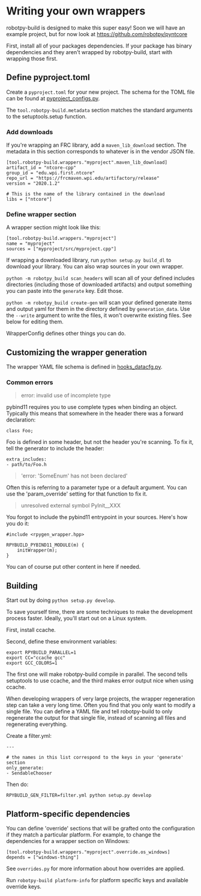 Writing your own wrappers
=========================

robotpy-build is designed to make this super easy! Soon we will have an example
project, but for now look at https://github.com/robotpy/pyntcore

First, install all of your packages dependencies. If your package has binary
dependencies and they aren't wrapped by robotpy-build, start with wrapping
those first.

Define pyproject.toml
---------------------

Create a `pyproject.toml` for your new project. The schema for the TOML file
can be found at [pyproject_configs.py](../robotpy_build/pyproject_configs.py).

The `tool.robotpy-build.metadata` section matches the standard arguments to
the setuptools.setup function.

### Add downloads

If you're wrapping an FRC library, add a `maven_lib_download` section.
The metadata in this section corresponds to whatever is in the vendor
JSON file.

    [tool.robotpy-build.wrappers."myproject".maven_lib_download]
    artifact_id = "ntcore-cpp"
    group_id = "edu.wpi.first.ntcore"
    repo_url = "https://frcmaven.wpi.edu/artifactory/release"
    version = "2020.1.2"

    # This is the name of the library contained in the download
    libs = ["ntcore"]

### Define wrapper section

A wrapper section might look like this:

    [tool.robotpy-build.wrappers."myproject"]
    name = "myproject"
    sources = ["myproject/src/myproject.cpp"]

If wrapping a downloaded library, run `python setup.py build_dl` to
download your library. You can also wrap sources in your own wrapper.

`python -m robotpy_build scan_headers` will scan all of your defined
includes directories (including those of downloaded artifacts) and
output something you can paste into the `generate` key. Edit those.

`python -m robotpy_build create-gen` will scan your defined generate
items and output yaml for them in the directory defined by `generation_data`.
Use the `--write` argument to write the files, it won't overwrite existing
files. See below for editing them.

WrapperConfig defines other things you can do.

Customizing the wrapper generation
----------------------------------

The wrapper YAML file schema is defined in [hooks_datacfg.py](../robotpy-build/hooks_datacfg.py).

### Common errors

> error: invalid use of incomplete type

pybind11 requires you to use complete types when binding an object. Typically
this means that somewhere in the header there was a forward declaration:

    class Foo;

Foo is defined in some header, but not the header you're scanning. To fix it,
tell the generator to include the header:

    extra_includes:
    - path/to/Foo.h

> 'error: 'SomeEnum' has not been declared'

Often this is referring to a parameter type or a default argument. You can use
the 'param_override' setting for that function to fix it.


> unresolved external symbol PyInit__XXX

You forgot to include the pybind11 entrypoint in your sources. Here's how you
do it:

    #include <rpygen_wrapper.hpp>

    RPYBUILD_PYBIND11_MODULE(m) {
        initWrapper(m);
    }

You can of course put other content in here if needed.

Building
--------

Start out by doing `python setup.py develop`.

To save yourself time, there are some techniques to make the development
process faster. Ideally, you'll start out on a Linux system.

First, install ccache. 

Second, define these environment variables:

    export RPYBUILD_PARALLEL=1
    export CC="ccache gcc"
    export GCC_COLORS=1

The first one will make robotpy-build compile in parallel. The second tells
setuptools to use ccache, and the third makes error output nice when using
ccache.

When developing wrappers of very large projects, the wrapper regeneration step
can take a very long time. Often you find that you only want to modify a single
file. You can define a YAML file and tell robotpy-build to only regenerate the
output for that single file, instead of scanning all files and regenerating
everything.

Create a filter.yml:

    ---

    # the names in this list correspond to the keys in your 'generate' section
    only_generate:
    - SendableChooser

Then do:

    RPYBUILD_GEN_FILTER=filter.yml python setup.py develop

Platform-specific dependencies
------------------------------

You can define 'override' sections that will be grafted onto the configuration
if they match a particular platform. For example, to change the dependencies
for a wrapper section on Windows:

    [tool.robotpy-build.wrappers."myproject".override.os_windows]
    depends = ["windows-thing"]

See `overrides.py` for more information about how overrides are applied.

Run `robotpy-build platform-info` for platform specific keys and available
override keys.